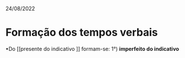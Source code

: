 24/08/2022
# Formação dos tempos verbais

•Do [[presente do indicativo ]] formam-se:
1°) **imperfeito do indicativo**